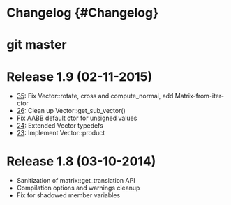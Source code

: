 # Changelog {#Changelog}

# git master

# Release 1.9 (02-11-2015)

* [35](https://github.com/Eyescale/vmmlib/pull/35):
  Fix Vector::rotate, cross and compute_normal, add Matrix-from-iter-ctor
* [26](https://github.com/Eyescale/vmmlib/pull/26):
  Clean up Vector::get_sub_vector()
* Fix AABB default ctor for unsigned values
* [24](https://github.com/Eyescale/vmmlib/pull/24):
  Extended Vector typedefs
* [23](https://github.com/Eyescale/vmmlib/pull/23):
  Implement Vector::product

# Release 1.8 (03-10-2014)

* Sanitization of matrix::get_translation API
* Compilation options and warnings cleanup
* Fix for shadowed member variables
